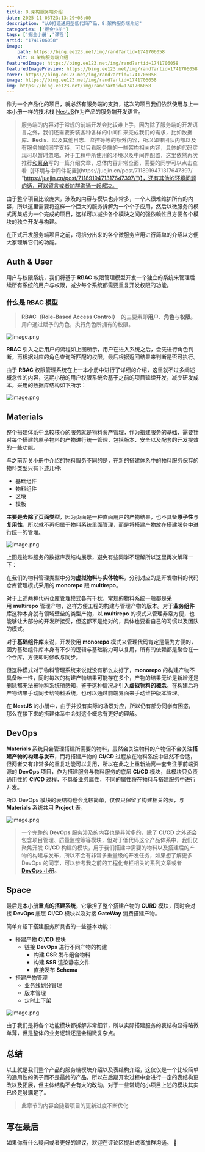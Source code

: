 ```yaml
---
title: 8.架构服务端介绍
date: 2025-11-03T23:13:29+08:00
description: "从0打造通用型低代码产品，8.架构服务端介绍"
categories: ['掘金小册']
tags: ['掘金小册','课程']
artid: "1741706058"
image:
    path: https://bing.ee123.net/img/rand?artid=1741706058
    alt: 8.架构服务端介绍
featuredImage: https://bing.ee123.net/img/rand?artid=1741706058
featuredImagePreview: https://bing.ee123.net/img/rand?artid=1741706058
cover: https://bing.ee123.net/img/rand?artid=1741706058
image: https://bing.ee123.net/img/rand?artid=1741706058
img: https://bing.ee123.net/img/rand?artid=1741706058
---
```


作为一个产品化的项目，就必然有服务端的支持，这次的项目我们依然使用与上一本小册一样的技术栈 [NestJS](https://juejin.cn/book/7065201654273933316)作为产品的服务端开发语言。

> 服务端的内容对于常规的前端开发会比较难上手，因为除了服务端的开发语言之外，我们还需要安装各种各样的中间件来完成我们的需求，比如数据库、**Redis**、以及其他日志、监控等等的额外内容，所以如果团队内部以及有服务端的同学支持，可以只看服务端的一些架构相关内容，具体的代码实现可以暂时忽略。对于工程中所使用的环境以及中间件配置，这里依然再次推荐[和耳朵](https://juejin.cn/user/325111173878983 "https://juejin.cn/user/325111173878983")写的一篇介绍文章，总体内容非常全面，需要的同学可以点击查看【[环境与中间件配置](https://juejin.cn/post/7118919471317647397/ "https://juejin.cn/post/7118919471317647397/")】，还有其他的环境问题的话，可以留言或者加群沟通一起解决。

由于整个项目比较庞大，涉及的内容与模块也非常多，一个人很难维护所有的内容，所以这里需要将这样一个巨大的服务拆解为一个个子应用，然后以微服务的模式再集成为一个完成的项目，这样可以减少各个模块之间的强依赖性且方便各个模块的独立开发与构建。

在正式开发服务端项目之前，将拆分出来的各个微服务应用进行简单的介绍以方便大家理解它们的功能。

## Auth & User

用户与权限系统，我们将基于 **RBAC** 权限管理模型开发一个独立的系统来管理后续所有系统的用户与权限，减少每个系统都需要重复开发权限的功能。

### 什么是 RBAC 模型

> **RBAC（Role-Based Access Control）**  的三要素即**用户**、**角色**与**权限**。 用户通过赋予的角色，执行角色所拥有的权限。

![image.png](https://p3-juejin.byteimg.com/tos-cn-i-k3u1fbpfcp/9de74298e7cc4886825c0cf58b3f1f58\~tplv-k3u1fbpfcp-zoom-1.image)

**RBAC** 引入之后用户的流程如上图所示，用户在进入系统之后，会先进行角色判断，再根据对应的角色查询所匹配的权限，最后根据返回结果来判断是否可执行。

由于 **RBAC** 权限管理系统在上一本小册中进行了详细的介绍，这里就不过多阐述概念性的内容，这期小册的用户权限系统会基于之前的项目延续开发，减少研发成本，采用的数据库结构如下所示：

![image.png](https://p3-juejin.byteimg.com/tos-cn-i-k3u1fbpfcp/410e868d083c44049585c97fd8dc030b\~tplv-k3u1fbpfcp-watermark.image?)

## Materials

整个搭建体系中比较核心的服务就是物料资产管理，作为搭建服务的基础，需要针对每个搭建的原子物料的产物进行统一管理，包括版本、安全以及配套的开发提效的一些功能。

与之前网关小册中介绍的物料服务不同的是，在新的搭建体系中的物料服务保存的物料类型只有下述几种:

*   基础组件
*   物料组件
*   区块
*   模板

**主要是去除了页面类型**，因为页面是一种直面用户的产物结果，也不具备**原子性**与**复用性**，所以就不再归属于物料系统里面管理，而是将搭建产物放在搭建服务中进行统一的管理。

![image.png](https://p6-juejin.byteimg.com/tos-cn-i-k3u1fbpfcp/f8259498a15d41f0b59d4804d8f62131\~tplv-k3u1fbpfcp-watermark.image?)

上图是物料服务的数据库表结构展示，避免有些同学不理解所以这里再次解释一下：

在我们的物料管理类型中分为**虚拟物料**与**实体物料**，分别对应的是开发物料的代码仓库管理模式采用的 **monorepo** 跟 **multirepo**。

对于上述两种代码仓库管理模式各有千秋，常规的物料系统一般都是采用 **multirepo** 管理产物，这样方便工程的构建与管理产物的版本。对于**业务组件库**这种本身就有领域壁垒的类型产物，以 **multirepo** 的模式来管理非常方便，也能够让大部分的开发所接受，但这都不是绝对的，具体也要看自己的习惯以及团队的模式。

对于**基础组件库**来说，开发使用 **monorepo** 模式来管理代码肯定是最为方便的，因为基础组件库本身有不少的逻辑与基础能力可以复用，所有的依赖都是聚合在一个仓库，方便即时修改与同步。

但这种模式对于物料管理系统来说就没有那么友好了，**monorepo** 的构建产物不具备唯一性，同时每次的构建产物结果可能存在多个，产物的结果无论是新增还是删除都无法被物料系统所感知，鉴于这种情况才引入**虚拟物料的概念**，在构建后将产物结果手动同步给物料系统，也可以通过前端界面来手动维护版本管理。

在 **NestJS** 的小册中，由于并没有实际的场景对应，所以仍有部分同学有困惑，那么在接下来的搭建体系中会对这个概念有更好的理解。

## DevOps

**Materials** 系统只会管理搭建所需要的物料，虽然会关注物料的产物但不会关注**搭建产物的构建与发布**，而将搭建产物的 **CI/CD** 过程放在物料系统中显然不合适，但两者又有非常多的重复功能可以复用，所以在此之上重新抽离一套专注于前端资源的 **DevOps** 项目，作为搭建服务与物料服务的底层 **CI/CD** 模块，此模块只负责通用性的 **CI/CD** 过程，不具备业务属性，不同的属性将在物料与搭建服务中进行开发。

所以 DevOps 模块的表结构也会比较简单，仅仅只保留了构建相关的表，与 **Materials** 系统共用 **Project** 表。

![image.png](https://p6-juejin.byteimg.com/tos-cn-i-k3u1fbpfcp/9c2329e1216d475ab0b89f6d4e7fe796\~tplv-k3u1fbpfcp-watermark.image?)

> 一个完整的 **DevOps** 服务涉及的内容也是非常多的，除了 **CI/CD** 之外还会包含项目管理、质量监控等等模块，但对于低代码这个产品体系中，我们仅聚焦开发 **CI/CD** 构建的模块，用于我们搭建中需要的物料以及搭建后的产物的构建与发布，所以不会有非常多重量级的开发任务，如果想了解更多 DevOps 的同学，可以参考我之前的工程化专栏相关的系列文章或者 [**DevOps** 小册](https://juejin.cn/book/6948353204648148995?utm_source=profile_book)。

## Space

最后是本小册**重点的搭建系统**，它承担了整个搭建产物的 **CURD** 模块，同时会对接 **DevOps** 底层 **CI/CD** 模块以及对接 **GateWay** 消费搭建产物。

简单介绍下搭建服务所具备的一些基本功能：

*   搭建产物 **CI/CD** 模块
    *   链接 **DevOps** 进行不同产物的构建
        *   构建 **CSR** 发布组合物料
        *   构建 **SSR** 渲染静态文件
        *   直接发布 **Schema**
*   搭建产物管理
    *   业务线划分管理
    *   版本管理
    *   定时上下架

![image.png](https://p9-juejin.byteimg.com/tos-cn-i-k3u1fbpfcp/40c8de53880a467ea189cfa57c477c23\~tplv-k3u1fbpfcp-watermark.image?)

由于我们是将各个功能模块都拆解非常细节，所以实际搭建服务的表结构显得略微单薄，但是整体的业务逻辑还是会稍微复杂点。

## 总结

以上就是我们整个产品的服务端模块介绍以及表结构介绍，这仅仅是一个比较简单的通用性的例子而不是最终的产品，所以在后期开发过程中会进行一定的表结构更改以及拓展，但主体结构不会有大的改动，对于一些常规的小项目上述的模块其实已经足够满足了。

> 此章节的内容会随着项目的更新进度不断优化

## 写在最后

如果你有什么疑问或者更好的建议，欢迎在评论区提出或者加群沟通。 👏
